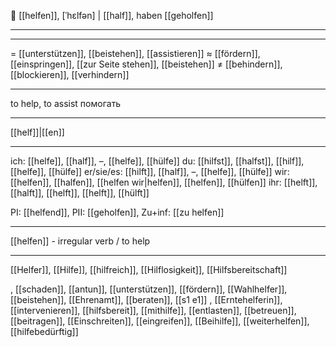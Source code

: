 🤝 [[helfen]], [ˈhɛlfən] | [[half]], haben [[geholfen]]

---

---
= [[unterstützen]], [[beistehen]], [[assistieren]]
≈ [[fördern]], [[einspringen]], [[zur Seite stehen]], [[beistehen]]
≠ [[behindern]], [[blockieren]], [[verhindern]]

---
to help, to assist
помогать

---
[[helf]]|[[en]]

---
ich: [[helfe]], [[half]], –, [[helfe]], [[hülfe]]
du: [[hilfst]], [[halfst]], [[hilf]], [[helfe]], [[hülfe]]
er/sie/es: [[hilft]], [[half]], –, [[helfe]], [[hülfe]]
wir: [[helfen]], [[halfen]], [[helfen wir|helfen]], [[helfen]], [[hülfen]]
ihr: [[helft]], [[halft]], [[helft]], [[helft]], [[hülft]]

PI: [[helfend]], PII: [[geholfen]], Zu+inf: [[zu helfen]]

---
[[helfen]] - irregular verb / to help

---
[[Helfer]], [[Hilfe]], [[hilfreich]], [[Hilflosigkeit]], [[Hilfsbereitschaft]]

, [[schaden]], [[antun]], [[unterstützen]], [[fördern]], [[Wahlhelfer]], [[beistehen]], [[Ehrenamt]], [[beraten]], [[s1 e1]]
, [[Erntehelferin]], [[intervenieren]], [[hilfsbereit]], [[mithilfe]], [[entlasten]], [[betreuen]], [[beitragen]], [[Einschreiten]], [[eingreifen]], [[Beihilfe]], [[weiterhelfen]], [[hilfebedürftig]]